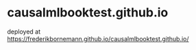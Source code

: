 # causalmlbooktest.github.io

deployed at https://frederikbornemann.github.io/causalmlbooktest.github.io/